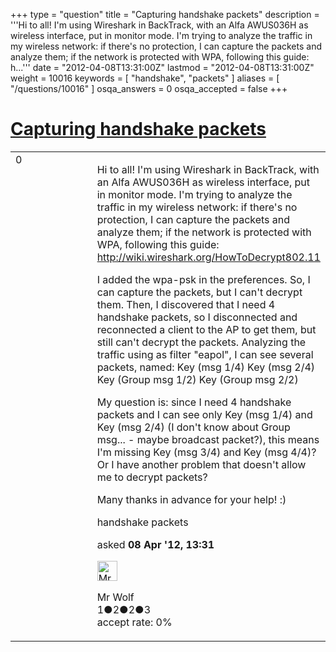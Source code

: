 +++
type = "question"
title = "Capturing handshake packets"
description = '''Hi to all! I&#x27;m using Wireshark in BackTrack, with an Alfa AWUS036H as wireless interface, put in monitor mode. I&#x27;m trying to analyze the traffic in my wireless network: if there&#x27;s no protection, I can capture the packets and analyze them; if the network is protected with WPA, following this guide: h...'''
date = "2012-04-08T13:31:00Z"
lastmod = "2012-04-08T13:31:00Z"
weight = 10016
keywords = [ "handshake", "packets" ]
aliases = [ "/questions/10016" ]
osqa_answers = 0
osqa_accepted = false
+++

<div class="headNormal">

# [Capturing handshake packets](/questions/10016/capturing-handshake-packets)

</div>

<div id="main-body">

<div id="askform">

<table id="question-table" style="width:100%;"><colgroup><col style="width: 50%" /><col style="width: 50%" /></colgroup><tbody><tr class="odd"><td style="width: 30px; vertical-align: top"><div class="vote-buttons"><div id="post-10016-score" class="post-score" title="current number of votes">0</div><div id="favorite-count" class="favorite-count"></div></div></td><td><div id="item-right"><div class="question-body"><p>Hi to all! I'm using Wireshark in BackTrack, with an Alfa AWUS036H as wireless interface, put in monitor mode. I'm trying to analyze the traffic in my wireless network: if there's no protection, I can capture the packets and analyze them; if the network is protected with WPA, following this guide: <a href="http://wiki.wireshark.org/HowToDecrypt802.11">http://wiki.wireshark.org/HowToDecrypt802.11</a></p><p>I added the wpa-psk in the preferences. So, I can capture the packets, but I can't decrypt them. Then, I discovered that I need 4 handshake packets, so I disconnected and reconnected a client to the AP to get them, but still can't decrypt the packets. Analyzing the traffic using as filter "eapol", I can see several packets, named: Key (msg 1/4) Key (msg 2/4) Key (Group msg 1/2) Key (Group msg 2/2)</p><p>My question is: since I need 4 handshake packets and I can see only Key (msg 1/4) and Key (msg 2/4) (I don't know about Group msg... - maybe broadcast packet?), this means I'm missing Key (msg 3/4) and Key (msg 4/4)? Or I have another problem that doesn't allow me to decrypt packets?</p><p>Many thanks in advance for your help! :)</p></div><div id="question-tags" class="tags-container tags">handshake packets</div><div id="question-controls" class="post-controls"></div><div class="post-update-info-container"><div class="post-update-info post-update-info-user"><p>asked <strong>08 Apr '12, 13:31</strong></p><img src="https://secure.gravatar.com/avatar/7be5d0dc6efe68ffb885d38f456f38e6?s=32&amp;d=identicon&amp;r=g" class="gravatar" width="32" height="32" alt="Mr%20Wolf&#39;s gravatar image" /><p>Mr Wolf<br />
<span class="score" title="1 reputation points">1</span><span title="2 badges"><span class="badge1">●</span><span class="badgecount">2</span></span><span title="2 badges"><span class="silver">●</span><span class="badgecount">2</span></span><span title="3 badges"><span class="bronze">●</span><span class="badgecount">3</span></span><br />
<span class="accept_rate" title="Rate of the user&#39;s accepted answers">accept rate:</span> <span title="Mr Wolf has no accepted answers">0%</span></p></div></div><div id="comments-container-10016" class="comments-container"></div><div id="comment-tools-10016" class="comment-tools"></div><div class="clear"></div><div id="comment-10016-form-container" class="comment-form-container"></div><div class="clear"></div></div></td></tr></tbody></table>

</div>

</div>


